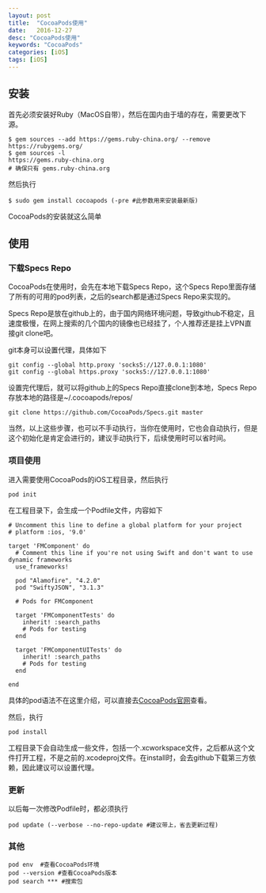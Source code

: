 ```yaml
---
layout: post
title:  "CocoaPods使用"
date:   2016-12-27
desc: "CocoaPods使用"
keywords: "CocoaPods"
categories: [iOS]
tags: [iOS]
---
```


## 安装

首先必须安装好Ruby（MacOS自带），然后在国内由于墙的存在，需要更改下源。


```
$ gem sources --add https://gems.ruby-china.org/ --remove https://rubygems.org/
$ gem sources -l
https://gems.ruby-china.org
# 确保只有 gems.ruby-china.org
```

然后执行


```
$ sudo gem install cocoapods (-pre #此参数用来安装最新版)
```

CocoaPods的安装就这么简单

## 使用

### 下载Specs Repo

CocoaPods在使用时，会先在本地下载Specs Repo，这个Specs Repo里面存储了所有的可用的pod列表，之后的search都是通过Specs Repo来实现的。

Specs Repo是放在github上的，由于国内网络环境问题，导致github不稳定，且速度极慢，在网上搜索的几个国内的镜像也已经挂了，个人推荐还是挂上VPN直接git clone吧。

git本身可以设置代理，具体如下


```
git config --global http.proxy 'socks5://127.0.0.1:1080' 
git config --global https.proxy 'socks5://127.0.0.1:1080'
```

设置完代理后，就可以将github上的Specs Repo直接clone到本地，Specs Repo存放本地的路径是~/.cocoapods/repos/


```
git clone https://github.com/CocoaPods/Specs.git master
```

当然，以上这些步骤，也可以不手动执行，当你在使用时，它也会自动执行，但是这个初始化是肯定会进行的，建议手动执行下，后续使用时可以省时间。

### 项目使用

进入需要使用CocoaPods的iOS工程目录，然后执行

```
pod init
```

在工程目录下，会生成一个Podfile文件，内容如下

```
# Uncomment this line to define a global platform for your project
# platform :ios, '9.0'

target 'FMComponent' do
  # Comment this line if you're not using Swift and don't want to use dynamic frameworks
  use_frameworks!

  pod "Alamofire", "4.2.0"
  pod "SwiftyJSON", "3.1.3"

  # Pods for FMComponent

  target 'FMComponentTests' do
    inherit! :search_paths
    # Pods for testing
  end

  target 'FMComponentUITests' do
    inherit! :search_paths
    # Pods for testing
  end

end
```

具体的pod语法不在这里介绍，可以直接去[CocoaPods官网](https://cocoapods.org/)查看。

然后，执行

```
pod install
```

工程目录下会自动生成一些文件，包括一个.xcworkspace文件，之后都从这个文件打开工程，不是之前的.xcodeproj文件。在install时，会去github下载第三方依赖，因此建议可以设置代理。

### 更新

以后每一次修改Podfile时，都必须执行

```
pod update (--verbose --no-repo-update #建议带上，省去更新过程)
```

### 其他

```
pod env  #查看CocoaPods环境
pod --version #查看CocoaPods版本
pod search *** #搜索包
```